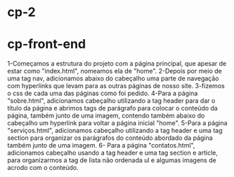 # cp-2
# cp-front-end
1-Começamos a estrutura do projeto com a página principal, que apesar de estar como "index.html", nomeamos ela de "home".
2-Depois por meio de uma tag nav, adicionamos abaixo do cabeçalho uma parte de navegação com hyperlinks que levam para as outras páginas de nosso site.
3-fizemos o css de cada uma das páginas como foi pedido.
4-Para a página "sobre.html", adicionamos cabeçalho utilizando a tag header para dar o título da página e abrimos tags de parágrafo para colocar o conteúdo da página, também junto de uma imagem, contendo também abaixo do cabeçalho um hyperlink para voltar a página inicial "home".
5-Para a página "serviços.html", adicionamos cabeçalho utilizando a tag header e uma tag section para organizar os parágrafos do conteúdo abordado da página também junto de uma imagem.
6- Para a página "contatos.html", adicionamos cabeçalho usando a tag header e uma tag section e article, para organizarmos a tag de lista não ordenada ul e algumas imagens de acrodo com o conteúdo.
